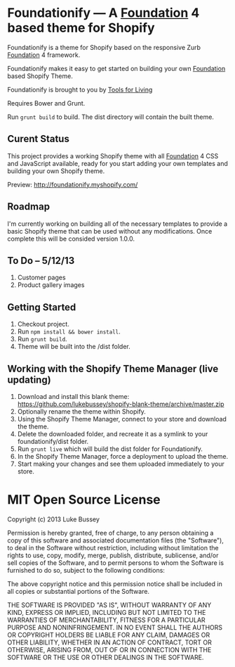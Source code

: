 Foundationify — A [Foundation](http://foundation.zurb.com/) 4 based theme for Shopify
========================================================

Foundationify is a theme for Shopify based on the responsive Zurb [Foundation](http://foundation.zurb.com/) 4 framework.

Foundationify makes it easy to get started on building your own [Foundation](http://foundation.zurb.com/) based Shopify Theme.

Foundationify is brought to you by [Tools for Living](http://www.toolsforliving.com/)

Requires Bower and Grunt.

Run `grunt build` to build. The dist directory will contain the built theme.

Curent Status
-------------
This project provides a working Shopify theme with all [Foundation](http://foundation.zurb.com/) 4 CSS and JavaScript available, ready for you start adding your own templates and building your own Shopify theme.

Preview: http://foundationify.myshopify.com/

Roadmap
-------
I'm currently working on building all of the necessary templates to provide a basic Shopify theme that can be used without 
any modifications. Once complete this will be consided version 1.0.0.

To Do – 5/12/13
-----
1. Customer pages
2. Product gallery images

Getting Started
---------------
1. Checkout project.
2. Run `npm install && bower install`.
3. Run `grunt build`.
4. Theme will be built into the /dist folder.

Working with the Shopify Theme Manager (live updating)
-------------------------------------------------------
1. Download and install this blank theme: https://github.com/lukebussey/shopify-blank-theme/archive/master.zip
2. Optionally rename the theme within Shopify.
3. Using the Shopify Theme Manager, connect to your store and download the theme.
4. Delete the downloaded folder, and recreate it as a symlink to your foundationify/dist folder.
5. Run `grunt live` which will build the dist folder for Foundationify.
6. In the Shopify Theme Manager, force a deployment to upload the theme.
7. Start making your changes and see them uploaded immediately to your store.

MIT Open Source License
=======================
Copyright (c) 2013 Luke Bussey

Permission is hereby granted, free of charge, to any person obtaining a copy of this software and associated documentation files (the "Software"), to deal in the Software without restriction, including without limitation the rights to use, copy, modify, merge, publish, distribute, sublicense, and/or sell copies of the Software, and to permit persons to whom the Software is furnished to do so, subject to the following conditions:

The above copyright notice and this permission notice shall be included in all copies or substantial portions of the Software.

THE SOFTWARE IS PROVIDED "AS IS", WITHOUT WARRANTY OF ANY KIND, EXPRESS OR IMPLIED, INCLUDING BUT NOT LIMITED TO THE WARRANTIES OF MERCHANTABILITY, FITNESS FOR A PARTICULAR PURPOSE AND NONINFRINGEMENT. IN NO EVENT SHALL THE AUTHORS OR COPYRIGHT HOLDERS BE LIABLE FOR ANY CLAIM, DAMAGES OR OTHER LIABILITY, WHETHER IN AN ACTION OF CONTRACT, TORT OR OTHERWISE, ARISING FROM, OUT OF OR IN CONNECTION WITH THE SOFTWARE OR THE USE OR OTHER DEALINGS IN THE SOFTWARE.
